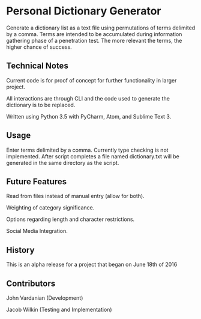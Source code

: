 # Personal Dictionary Generator

Generate a dictionary list as a text file using permutations of terms delimited by a comma. Terms are intended to be accumulated during information gathering phase of a penetration test. The more relevant the terms, the higher chance of success.

## Technical Notes

Current code is for proof of concept for further functionality in larger project.

All interactions are through CLI and the code used to generate the dictionary is to be replaced.

Written using Python 3.5 with PyCharm, Atom, and Sublime Text 3.


## Usage

Enter terms delimited by a comma. Currently type checking is not implemented. After script completes a file named dictionary.txt will be generated in the same directory as the script.

## Future Features

Read from files instead of manual entry (allow for both).

Weighting of category significance.

Options regarding length and character restrictions.

Social Media Integration.

## History

This is an alpha release for a project that began on June 18th of 2016

## Contributors

John Vardanian (Development)

Jacob Wilkin (Testing and Implementation)
